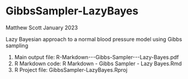 # GibbsSampler-LazyBayes

Matthew Scott
January 2023

Lazy Bayesian approach to a normal blood pressure model using Gibbs sampling

1. Main output file: R-Markdown---Gibbs-Sampler---Lazy-Bayes.pdf
2. R Markdown code: R Markdown - Gibbs Sampler - Lazy Bayes.Rmd
3. R Project file: GibbsSampler-LazyBayes.Rproj
